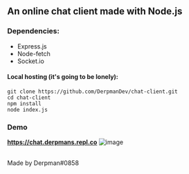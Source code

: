 ## An online chat client made with Node.js
### Dependencies:
* Express.js
* Node-fetch
* Socket.io
#### Local hosting (it's going to be lonely):
```
git clone https://github.com/DerpmanDev/chat-client.git
cd chat-client
npm install
node index.js
```
### Demo
<strong>https://chat.derpmans.repl.co</strong>
![image](https://github.com/DerpmanDev/chat-client/assets/91960533/8ce5c070-2215-430b-9cdc-dcde7a72a949)

<br>
Made by Derpman#0858
